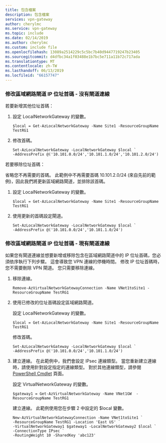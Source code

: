 ```yaml
---
title: 包含檔案
description: 包含檔案
services: vpn-gateway
author: cherylmc
ms.service: vpn-gateway
ms.topic: include
ms.date: 02/14/2019
ms.author: cherylmc
ms.custom: include file
ms.openlocfilehash: 13089a2514229c5c5bc7b40d9447719247b23405
ms.sourcegitcommit: d4dfbc34a1f03488e1b7bc5e711a11b72c717ada
ms.translationtype: MT
ms.contentlocale: zh-TW
ms.lasthandoff: 06/13/2019
ms.locfileid: "66157747"
---
```

### <a name="noconnection"></a>修改區域網路閘道 IP 位址首碼 - 沒有閘道連線

若要新增其他位址首碼：

1. 設定 LocalNetworkGateway 的變數。

   ```azurepowershell-interactive
   $local = Get-AzLocalNetworkGateway -Name Site1 -ResourceGroupName TestRG1
   ```
2. 修改首碼。

   ```azurepowershell-interactive
   Set-AzLocalNetworkGateway -LocalNetworkGateway $local `
   -AddressPrefix @('10.101.0.0/24','10.101.1.0/24','10.101.2.0/24')
   ```

若要移除位址首碼：

  省略您不再需要的首碼。 此範例中不再需要首碼 10.101.2.0/24 (來自先前的範例)，因此我們將更新區域網路閘道，並排除該首碼。

1. 設定 LocalNetworkGateway 的變數。

   ```azurepowershell-interactive
   $local = Get-AzLocalNetworkGateway -Name Site1 -ResourceGroupName TestRG1
   ```
2. 使用更新的首碼設定閘道。

   ```azurepowershell-interactive
   Set-AzLocalNetworkGateway -LocalNetworkGateway $local `
   -AddressPrefix @('10.101.0.0/24','10.101.1.0/24')
   ```

### <a name="withconnection"></a>修改區域網路閘道 IP 位址首碼 - 現有閘道連線

如果您有閘道連線並想要新增或移除包含在區域網路閘道中的 IP 位址首碼，您必須依序執行下列步驟。 這會導致您 VPN 連線的停機時間。 修改 IP 位址首碼時，您不需要刪除 VPN 閘道。 您只需要移除連線。

1. 移除連線。

   ```azurepowershell-interactive
   Remove-AzVirtualNetworkGatewayConnection -Name VNet1toSite1 -ResourceGroupName TestRG1
   ```
2. 使用已修改的位址首碼設定區域網路閘道。
   
   設定 LocalNetworkGateway 的變數。

   ```azurepowershell-interactive
   $local = Get-AzLocalNetworkGateway -Name Site1 -ResourceGroupName TestRG1
   ```
   
   修改首碼。
   
   ```azurepowershell-interactive
   Set-AzLocalNetworkGateway -LocalNetworkGateway $local `
   -AddressPrefix @('10.101.0.0/24','10.101.1.0/24')
   ```
3. 建立連線。 在此範例中，我們會設定 IPsec 連線類型。 當您重新建立連線時，請使用針對設定指定的連線類型。 對於其他連線類型，請參閱 [PowerShell Cmdlet](https://msdn.microsoft.com/library/mt603611.aspx) 頁面。
   
   設定 VirtualNetworkGateway 的變數。

   ```azurepowershell-interactive
   $gateway1 = Get-AzVirtualNetworkGateway -Name VNet1GW  -ResourceGroupName TestRG1
   ```
   
   建立連線。 此範例使用您在步驟 2 中設定的 $local 變數。

   ```azurepowershell-interactive
   New-AzVirtualNetworkGatewayConnection -Name VNet1toSite1 `
   -ResourceGroupName TestRG1 -Location 'East US' `
   -VirtualNetworkGateway1 $gateway1 -LocalNetworkGateway2 $local `
   -ConnectionType IPsec `
   -RoutingWeight 10 -SharedKey 'abc123'
   ```